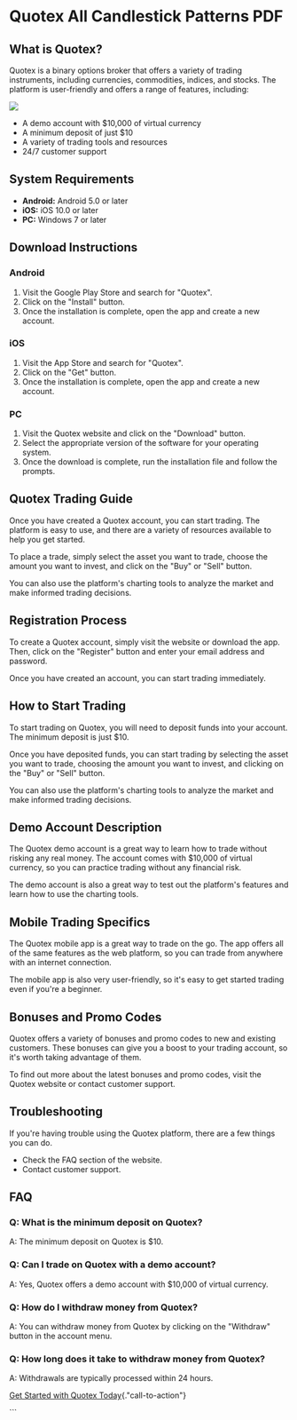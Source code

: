 # Quotex All Candlestick Patterns PDF

## What is Quotex?

Quotex is a binary options broker that offers a variety of trading
instruments, including currencies, commodities, indices, and stocks. The
platform is user-friendly and offers a range of features, including:

[![](https://static.quotex.io/files/4_en/300_250.jpg)](https://traff.sbs/brokerqxlid)

-   A demo account with \$10,000 of virtual currency
-   A minimum deposit of just \$10
-   A variety of trading tools and resources
-   24/7 customer support

## System Requirements

-   **Android:** Android 5.0 or later
-   **iOS:** iOS 10.0 or later
-   **PC:** Windows 7 or later

## Download Instructions

### Android

1.  Visit the Google Play Store and search for "Quotex".
2.  Click on the "Install" button.
3.  Once the installation is complete, open the app and create a new
    account.

### iOS

1.  Visit the App Store and search for "Quotex".
2.  Click on the "Get" button.
3.  Once the installation is complete, open the app and create a new
    account.

### PC

1.  Visit the Quotex website and click on the "Download" button.
2.  Select the appropriate version of the software for your operating
    system.
3.  Once the download is complete, run the installation file and follow
    the prompts.

## Quotex Trading Guide

Once you have created a Quotex account, you can start trading. The
platform is easy to use, and there are a variety of resources available
to help you get started.

To place a trade, simply select the asset you want to trade, choose the
amount you want to invest, and click on the "Buy" or "Sell"
button.

You can also use the platform\'s charting tools to analyze the market
and make informed trading decisions.

## Registration Process

To create a Quotex account, simply visit the website or download the
app. Then, click on the "Register" button and enter your email
address and password.

Once you have created an account, you can start trading immediately.

## How to Start Trading

To start trading on Quotex, you will need to deposit funds into your
account. The minimum deposit is just \$10.

Once you have deposited funds, you can start trading by selecting the
asset you want to trade, choosing the amount you want to invest, and
clicking on the "Buy" or "Sell" button.

You can also use the platform\'s charting tools to analyze the market
and make informed trading decisions.

## Demo Account Description

The Quotex demo account is a great way to learn how to trade without
risking any real money. The account comes with \$10,000 of virtual
currency, so you can practice trading without any financial risk.

The demo account is also a great way to test out the platform\'s
features and learn how to use the charting tools.

## Mobile Trading Specifics

The Quotex mobile app is a great way to trade on the go. The app offers
all of the same features as the web platform, so you can trade from
anywhere with an internet connection.

The mobile app is also very user-friendly, so it\'s easy to get started
trading even if you\'re a beginner.

## Bonuses and Promo Codes

Quotex offers a variety of bonuses and promo codes to new and existing
customers. These bonuses can give you a boost to your trading account,
so it\'s worth taking advantage of them.

To find out more about the latest bonuses and promo codes, visit the
Quotex website or contact customer support.

## Troubleshooting

If you\'re having trouble using the Quotex platform, there are a few
things you can do.

-   Check the FAQ section of the website.
-   Contact customer support.

## FAQ

### Q: What is the minimum deposit on Quotex?

A: The minimum deposit on Quotex is \$10.

### Q: Can I trade on Quotex with a demo account?

A: Yes, Quotex offers a demo account with \$10,000 of virtual currency.

### Q: How do I withdraw money from Quotex?

A: You can withdraw money from Quotex by clicking on the
"Withdraw" button in the account menu.

### Q: How long does it take to withdraw money from Quotex?

A: Withdrawals are typically processed within 24 hours.

[Get Started with Quotex
Today](\%22https://traff.sbs/brokerqxlid\%22){."call-to-action"}

\`\`\`

